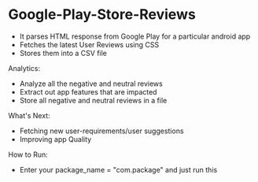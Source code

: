 # Google-Play-Store-Reviews

 - It parses HTML response from Google Play for a particular  android app
 - Fetches the latest User Reviews using CSS
 - Stores them into a CSV file

 Analytics:
 - Analyze all the negative and neutral reviews
 - Extract out app features that are impacted
 - Store all negative and neutral reviews in a file

 What's Next:
  - Fetching new user-requirements/user suggestions
  - Improving app Quality

How to Run:
 - Enter your package_name = "com.package" and just run this